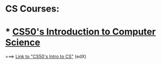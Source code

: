 # CS Courses:
##
# * <a href="https://github.com/IlyaKozak/courses/tree/master/CS50's%20Introduction%20to%20Computer%20Science">CS50's Introduction to Computer Science</a></br>
===> <a href="https://www.edx.org/course/cs50s-introduction-computer-science-harvardx-cs50x">Link to "CS50's Intro to CS"</a> (edX)
##

